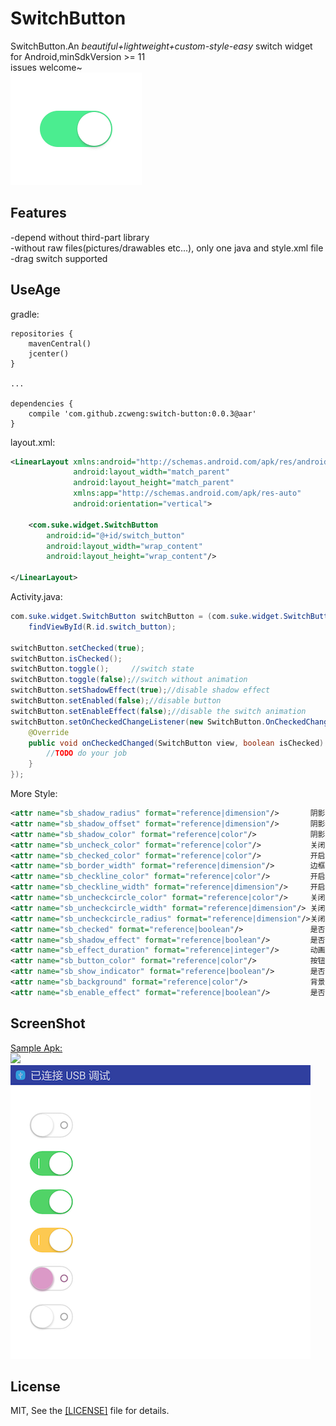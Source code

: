 # SwitchButton
SwitchButton.An *beautiful+lightweight+custom-style-easy* switch widget for Android,minSdkVersion >= 11<br>
issues welcome~<br>
![](21879.gif)<br>

Features
-------
-depend without third-part library<br>
-without raw files(pictures/drawables etc...), only one java and style.xml file<br>
-drag switch supported<br>


UseAge
-------
gradle:
```grovvy
repositories {
    mavenCentral()
    jcenter()
}

...

dependencies {
    compile 'com.github.zcweng:switch-button:0.0.3@aar'
}
```

layout.xml:
```xml
<LinearLayout xmlns:android="http://schemas.android.com/apk/res/android"
              android:layout_width="match_parent"
              android:layout_height="match_parent"
              xmlns:app="http://schemas.android.com/apk/res-auto"
              android:orientation="vertical">

    <com.suke.widget.SwitchButton
        android:id="@+id/switch_button"
        android:layout_width="wrap_content"
        android:layout_height="wrap_content"/>

</LinearLayout>
```

Activity.java:
```java
com.suke.widget.SwitchButton switchButton = (com.suke.widget.SwitchButton)
    findViewById(R.id.switch_button);

switchButton.setChecked(true);
switchButton.isChecked();
switchButton.toggle();     //switch state
switchButton.toggle(false);//switch without animation
switchButton.setShadowEffect(true);//disable shadow effect
switchButton.setEnabled(false);//disable button
switchButton.setEnableEffect(false);//disable the switch animation
switchButton.setOnCheckedChangeListener(new SwitchButton.OnCheckedChangeListener() {
    @Override
    public void onCheckedChanged(SwitchButton view, boolean isChecked) {
        //TODO do your job
    }
});


```

More Style:
```xml
<attr name="sb_shadow_radius" format="reference|dimension"/>       阴影半径
<attr name="sb_shadow_offset" format="reference|dimension"/>       阴影偏移
<attr name="sb_shadow_color" format="reference|color"/>            阴影颜色
<attr name="sb_uncheck_color" format="reference|color"/>           关闭颜色
<attr name="sb_checked_color" format="reference|color"/>           开启颜色
<attr name="sb_border_width" format="reference|dimension"/>        边框宽度
<attr name="sb_checkline_color" format="reference|color"/>         开启指示器颜色
<attr name="sb_checkline_width" format="reference|dimension"/>     开启指示器线宽
<attr name="sb_uncheckcircle_color" format="reference|color"/>     关闭指示器颜色
<attr name="sb_uncheckcircle_width" format="reference|dimension"/> 关闭指示器线宽
<attr name="sb_uncheckcircle_radius" format="reference|dimension"/>关闭指示器半径
<attr name="sb_checked" format="reference|boolean"/>               是否选中
<attr name="sb_shadow_effect" format="reference|boolean"/>         是否启用阴影
<attr name="sb_effect_duration" format="reference|integer"/>       动画时间，默认300ms
<attr name="sb_button_color" format="reference|color"/>            按钮颜色
<attr name="sb_show_indicator" format="reference|boolean"/>        是否显示指示器，默认true：显示
<attr name="sb_background" format="reference|color"/>              背景色，默认白色
<attr name="sb_enable_effect" format="reference|boolean"/>         是否启用特效，默认true
```


ScreenShot
-------
<a href="https://github.com/zcweng/SwitchButton/blob/master/sample/sample-debug.apk">Sample Apk:</a><br>
![](http://qr.api.cli.im/qr?data=https%253A%252F%252Fgithub.com%252Fzcweng%252FSwitchButton%252Fblob%252Fmaster%252Fsample%252Fsample-debug.apk&level=H&transparent=false&bgcolor=%23ffffff&forecolor=%23000000&blockpixel=12&marginblock=1&logourl=&size=280&kid=cliim&key=8144f9f150d38d7d364c923d0b9c87cf)<br>
![](device-capture.png)


License
-------
MIT, See the <a href="https://github.com/zcweng/SwitchButton/blob/master/LICENSE">[LICENSE]</a> file for details.
